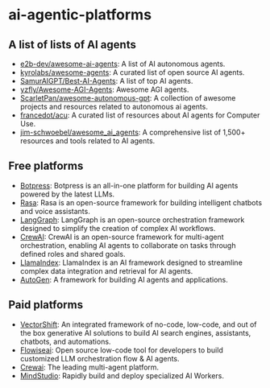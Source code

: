 # ai-agentic-platforms

## A list of lists of AI agents 
- [e2b-dev/awesome-ai-agents](https://github.com/e2b-dev/awesome-ai-agents): A list of AI autonomous agents. 
- [kyrolabs/awesome-agents](https://github.com/kyrolabs/awesome-agents): A curated list of open source AI agents.
- [SamurAIGPT/Best-AI-Agents](https://github.com/SamurAIGPT/Best-AI-Agents): A list of top AI agents.
- [yzfly/Awesome-AGI-Agents](https://github.com/yzfly/Awesome-AGI-Agents): Awesome AGI agents.
- [ScarletPan/awesome-autonomous-gpt](https://github.com/ScarletPan/awesome-autonomous-gpt): A collection of awesome projects and resources related to autonomous ai agents.
- [francedot/acu](https://github.com/francedot/acu): A curated list of resources about AI agents for Computer Use. 
- [jim-schwoebel/awesome_ai_agents](https://github.com/jim-schwoebel/awesome_ai_agents): A comprehensive list of 1,500+ resources and tools related to AI agents.

## Free platforms
- [Botpress](https://botpress.com/): Botpress is an all-in-one platform for building AI agents powered by the latest LLMs.
- [Rasa](https://rasa.com/): Rasa is an open-source framework for building intelligent chatbots and voice assistants.
- [LangGraph](https://www.langchain.com/langgraph): LangGraph is an open-source orchestration framework designed to simplify the creation of complex AI workflows.
- [CrewAI](https://www.crewai.com/): CrewAI is an open-source framework for multi-agent orchestration, enabling AI agents to collaborate on tasks through defined roles and shared goals.
- [LlamaIndex](https://rasa.com/): LlamaIndex is an AI framework designed to streamline complex data integration and retrieval for AI agents.
- [AutoGen](https://microsoft.github.io/autogen/stable/index.html): A framework for building AI agents and applications.

## Paid platforms
- [VectorShift](https://vectorshift.ai/): An integrated framework of no-code, low-code, and out of the box generative AI solutions to build AI search engines, assistants, chatbots, and automations. 
- [Flowiseai](https://flowiseai.com/): Open source low-code tool for developers to build customized LLM orchestration flow & AI agents.
- [Crewai](https://www.crewai.com/): The leading multi-agent platform.
- [MindStudio](https://www.mindstudio.ai/): Rapidly build and deploy specialized AI Workers.

